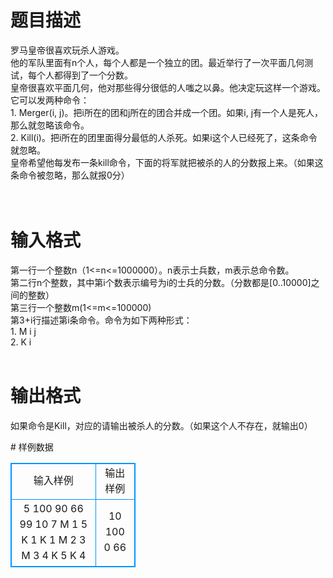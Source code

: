 # 

 
 # 题目描述 
<p>
罗马皇帝很喜欢玩杀人游戏。 <br>他的军队里面有n个人，每个人都是一个独立的团。最近举行了一次平面几何测试，每个人都得到了一个分数。 <br>皇帝很喜欢平面几何，他对那些得分很低的人嗤之以鼻。他决定玩这样一个游戏。 <br>它可以发两种命令： <br>1. Merger(i, j)。把i所在的团和j所在的团合并成一个团。如果i, j有一个人是死人，那么就忽略该命令。 <br>2. Kill(i)。把i所在的团里面得分最低的人杀死。如果i这个人已经死了，这条命令就忽略。 <br>皇帝希望他每发布一条kill命令，下面的将军就把被杀的人的分数报上来。（如果这条命令被忽略，那么就报0分） <br><br><br></p> 

 
 # 输入格式 
<p>
第一行一个整数n（1<=n<=1000000）。n表示士兵数，m表示总命令数。 <br>第二行n个整数，其中第i个数表示编号为i的士兵的分数。（分数都是[0..10000]之间的整数） <br>第三行一个整数m(1<=m<=100000) <br>第3+i行描述第i条命令。命令为如下两种形式： <br>1. M i j <br>2. K i <br><br></p> 

 
 # 输出格式 
<p>
如果命令是Kill，对应的请输出被杀人的分数。（如果这个人不存在，就输出0） <br></p> 
# 样例数据
<style>
        table,table tr th, table tr td { border:1px solid #0094ff; }
        table { width: 200px; min-height: 25px; line-height: 25px; text-align: center; border-collapse: collapse;}   
    </style>
<table>
	<tr>
		<td>输入样例</td>
		<td>输出样例</td>
	</tr>
<tr><td>5
100 90 66 99 10
7
M 1 5
K 1
K 1
M 2 3
M 3 4
K 5
K 4
</td><td>10
100
0
66</td></tr></table>
